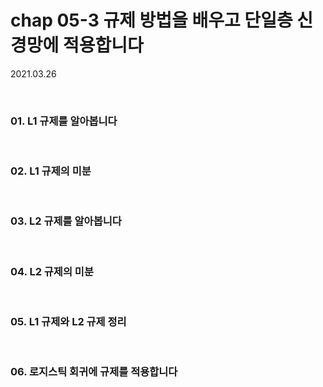 # chap 05-3 규제 방법을 배우고 단일층 신경망에 적용합니다

2021.03.26

<br>

### 01. L1 규제를 알아봅니다

<br>

### 02. L1 규제의 미분

<br>

### 03. L2 규제를 알아봅니다

<br>

### 04. L2 규제의 미분

<br>

### 05. L1 규제와 L2 규제 정리

<br>

### 06. 로지스틱 회귀에 규제를 적용합니다
